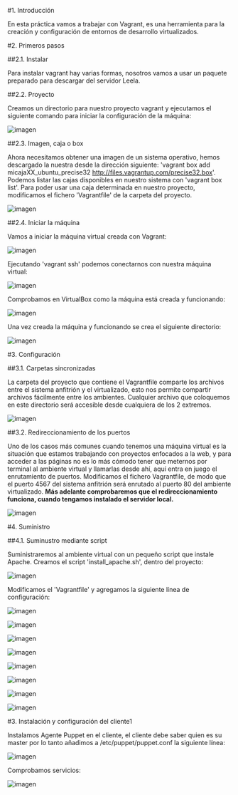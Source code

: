 #1. Introducción

En esta práctica vamos a trabajar con Vagrant, es una herramienta para la creación y configuración de entornos de desarrollo virtualizados.

#2. Primeros pasos

##2.1. Instalar

Para instalar vagrant hay varias formas, nosotros vamos a usar un paquete preparado para descargar del servidor Leela.

##2.2. Proyecto

Creamos un directorio para nuestro proyecto vagrant y ejecutamos el siguiente comando para iniciar la configuración de la máquina:

![imagen](images/1.png)

##2.3. Imagen, caja o box

Ahora necesitamos obtener una imagen de un sistema operativo, hemos descargado la nuestra desde la dirección siguiente: 'vagrant box add micajaXX_ubuntu_precise32 http://files.vagrantup.com/precise32.box'.
Podemos listar las cajas disponibles en nuestro sistema con 'vagrant box list'. Para poder usar una caja determinada en nuestro proyecto, modificamos el fichero 'Vagrantfile' de la carpeta del proyecto.

![imagen](images/2.png)

##2.4. Iniciar la máquina

Vamos a iniciar la máquina virtual creada con Vagrant:

![imagen](images/3.png)

Ejecutando 'vagrant ssh' podemos conectarnos con nuestra máquina virtual:

![imagen](images/4.png)

Comprobamos en VirtualBox como la máquina está creada y funcionando:

![imagen](images/5.png)

Una vez creada la máquina y funcionando se crea el siguiente directorio:

![imagen](images/6.png)

#3. Configuración

##3.1. Carpetas sincronizadas

La carpeta del proyecto que contiene el Vagrantfile comparte los archivos entre el sistema anfitrión y el virtualizado, esto nos permite compartir archivos fácilmente entre los ambientes. Cualquier archivo que coloquemos en este directorio será accesible desde cualquiera de los 2 extremos.

![imagen](images/66.png)

##3.2. Redireccionamiento de los puertos

Uno de los casos más comunes cuando tenemos una máquina virtual es la situación que estamos trabajando con proyectos enfocados a la web, y para acceder a las páginas no es lo más cómodo tener que meternos por terminal al ambiente virtual y llamarlas desde ahí, aquí entra en juego el enrutamiento de puertos.
Modificamos el fichero Vagrantfile, de modo que el puerto 4567 del sistema anfitrión será enrutado al puerto 80 del ambiente virtualizado.
**Más adelante comprobaremos que el redireccionamiento funciona, cuando tengamos instalado el servidor local.**

![imagen](images/7.png)

#4. Suministro
 
##4.1. Suminustro mediante script

Suministraremos al ambiente virtual con un pequeño script que instale Apache. Creamos el script 'install_apache.sh', dentro del proyecto:

![imagen](images/8.png)

Modificamos el 'Vagrantfile' y agregamos la siguiente línea de configuración:

![imagen](images/9.png)

![imagen](images/10.png)

![imagen](images/11.png)

![imagen](images/12.png)

![imagen](images/13.png)

![imagen](images/14.png)

![imagen](images/15.png)

![imagen](images/16.png)

#3. Instalación y configuración del cliente1

Instalamos Agente Puppet en el cliente, el cliente debe saber quien es su master por lo tanto añadimos a /etc/puppet/puppet.conf la siguiente línea:

![imagen](cli4.png)

Comprobamos servicios:

![imagen](cli6.png)
